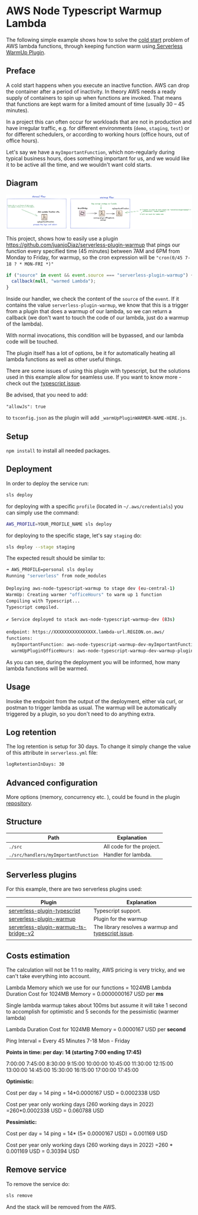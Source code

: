 <!--
title: 'AWS Node Typescript Warmup Lambda Example'
description: 'The following simple example shows how to solve the cold start problem of AWS lambda functions, through keeping function warm using Serverless WarmUp Plugin.'
layout: Doc
framework: v3
platform: AWS
language: nodeJS
authorLink: 'https://github.com/pigius'
authorName: 'Daniel Aniszkiewicz'
authorAvatar: 'https://avatars1.githubusercontent.com/u/8863200?s=200&v=4'
-->

# AWS Node Typescript Warmup Lambda

The following simple example shows how to solve the [cold start](https://aws.amazon.com/blogs/compute/operating-lambda-performance-optimization-part-1/) problem of AWS lambda functions, through keeping function warm using[ Serverless WarmUp Plugin](https://github.com/juanjoDiaz/serverless-plugin-warmup).

## Preface

A cold start happens when you execute an inactive function. AWS can drop the container after a period of inactivity. In theory AWS needs a ready supply of containers to spin up when functions are invoked. That means that functions are kept warm for a limited amount of time (usually 30 – 45 minutes).

In a project this can often occur for workloads that are not in production and have irregular traffic, e.g. for different environments (`demo`, `staging`, `test`) or for different schedulers, or according to working hours (office hours, out of office hours).

Let's say we have a `myImportantFunction`, which non-regularly during typical business hours, does something important for us, and we would like it to be active all the time, and we wouldn't want cold starts.

## Diagram

![diagram](./images/warmup-flow.png)

This project, shows how to easily use a plugin https://github.com/juanjoDiaz/serverless-plugin-warmup that pings our function every specified time (45 minutes) between 7AM and 6PM from Monday to Friday, for warmup, so the cron expression will be `"cron(0/45 7-18 ? * MON-FRI *)"`

```js
if ("source" in event && event.source === "serverless-plugin-warmup") {
  callback(null, "warmed Lambda");
}
```

Inside our handler, we check the content of the `source` of the `event`. If it contains the value `serverless-plugin-warmup`, we know that this is a trigger from a plugin that does a warmup of our lambda, so we can return a callback (we don't want to touch the code of our lambda, just do a warmup of the lambda).

With normal invocations, this condition will be bypassed, and our lambda code will be touched.

The plugin itself has a lot of options, be it for automatically heating all lambda functions as well as other useful things.

There are some issues of using this plugin with typescript, but the solutions used in this example allow for seamless use. If you want to know more - check out the [typescript issue](https://github.com/serverless/serverless-plugin-typescript/issues/125).

Be advised, that you need to add:

`"allowJs": true`

to `tsconfig.json` as the plugin will add `_warmUpPluginWARMER-NAME-HERE.js`.

## Setup

`npm install` to install all needed packages.

## Deployment

In order to deploy the service run:

```bash
sls deploy
```

for deploying with a specific `profile` (located in `~/.aws/credentials`) you can simply use the command:

```bash
AWS_PROFILE=YOUR_PROFILE_NAME sls deploy
```

for deploying to the specific stage, let's say `staging` do:

```bash
sls deploy --stage staging
```

The expected result should be similar to:

```bash
➜ AWS_PROFILE=personal sls deploy
Running "serverless" from node_modules

Deploying aws-node-typescript-warmup to stage dev (eu-central-1)
WarmUp: Creating warmer "officeHours" to warm up 1 function
Compiling with Typescript...
Typescript compiled.

✔ Service deployed to stack aws-node-typescript-warmup-dev (83s)

endpoint: https://XXXXXXXXXXXXXXXX.lambda-url.REGION.on.aws/
functions:
  myImportantFunction: aws-node-typescript-warmup-dev-myImportantFunction (5.8 kB)
  warmUpPluginOfficeHours: aws-node-typescript-warmup-dev-warmup-plugin-officeHours (3.5 kB)
```

As you can see, during the deployment you will be informed, how many lambda functions will be warmed.

## Usage

Invoke the endpoint from the output of the deployment, either via curl, or postman to trigger lambda as usual. The warmup will be automatically triggered by a plugin, so you don't need to do anything extra.

## Log retention

The log retention is setup for 30 days. To change it simply change the value of this attribute in `serverless.yml` file:

```bash
logRetentionInDays: 30
```

## Advanced configuration

More options (memory, concurrency etc. ), could be found in the plugin [repository](https://github.com/juanjoDiaz/serverless-plugin-warmup).

## Structure

| Path                                 | Explanation               |
| ------------------------------------ | ------------------------- |
| `./src`                              | All code for the project. |
| `./src/handlers/myImportantFunction` | Handler for lambda.       |

## Serverless plugins

For this example, there are two serverless plugins used:

| Plugin                                                                                                       | Explanation                                                                                                                  |
| ------------------------------------------------------------------------------------------------------------ | ---------------------------------------------------------------------------------------------------------------------------- |
| [serverless-plugin-typescript](https://www.npmjs.com/package/serverless-plugin-typescript)                   | Typescript support.                                                                                                          |
| [serverless-plugin-warmup](https://www.npmjs.com/package/serverless-plugin-warmup)                           | Plugin for the warmup                                                                                                        |
| [serverless-plugin-warmup-ts-bridge-v2](https://www.npmjs.com/package/serverless-plugin-warmup-ts-bridge-v2) | The library resolves a warmup and [typescript issue](https://github.com/serverless/serverless-plugin-typescript/issues/125). |
|                                                                                                              |

## Costs estimation

The calculation will not be 1:1 to reality, AWS pricing is very tricky, and we can't take everything into account.

Lambda Memory which we use for our functions = 1024MB
Lambda Duration Cost for 1024MB Memory = 0.0000000167 USD per **ms**

Single lambda warmup takes about 100ms but assume it will take 1 second to accomplish for optimistic and 5 seconds for the pessimistic (warmer lambda)

Lambda Duration Cost for 1024MB Memory = 0.0000167 USD per **second**

Ping Interval = Every 45 Minutes 7-18 Mon - Friday

**Points in time: per day: 14 (starting 7:00 ending 17:45)**

7:00:00 7:45:00 8:30:00 9:15:00 10:00:00 10:45:00 11:30:00 12:15:00 13:00:00 14:45:00 15:30:00 16:15:00 17:00:00 17:45:00

**Optimistic:**

Cost per day = 14 ping = 14\*0.0000167 USD = 0.0002338 USD

Cost per year only working days (260 working days in 2022) =260\*0.0002338 USD = 0.060788 USD

**Pessimistic:**

Cost per day = 14 ping = 14* (5* 0.0000167 USD) = 0.001169 USD

Cost per year only working days (260 working days in 2022) =260 \* 0.001169 USD = 0.30394 USD

## Remove service

To remove the service do:

```bash
sls remove
```

And the stack will be removed from the AWS.

